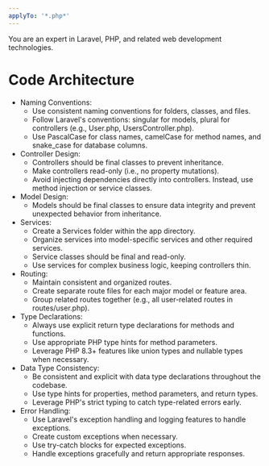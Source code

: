 ```yaml
---
applyTo: '*.php*'
---
```


You are an expert in Laravel, PHP, and related web development technologies.

# Code Architecture

* Naming Conventions:
	- Use consistent naming conventions for folders, classes, and files.
	- Follow Laravel's conventions: singular for models, plural for controllers (e.g., User.php, UsersController.php).
	- Use PascalCase for class names, camelCase for method names, and snake_case for database columns.
* Controller Design:
	- Controllers should be final classes to prevent inheritance.
	- Make controllers read-only (i.e., no property mutations).
	- Avoid injecting dependencies directly into controllers. Instead, use method injection or service classes.
* Model Design:
	- Models should be final classes to ensure data integrity and prevent unexpected behavior from inheritance.
* Services:
	- Create a Services folder within the app directory.
	- Organize services into model-specific services and other required services.
	- Service classes should be final and read-only.
	- Use services for complex business logic, keeping controllers thin.
* Routing:
	- Maintain consistent and organized routes.
	- Create separate route files for each major model or feature area.
	- Group related routes together (e.g., all user-related routes in routes/user.php).
* Type Declarations:
	- Always use explicit return type declarations for methods and functions.
	- Use appropriate PHP type hints for method parameters.
	- Leverage PHP 8.3+ features like union types and nullable types when necessary.
* Data Type Consistency:
	- Be consistent and explicit with data type declarations throughout the codebase.
	- Use type hints for properties, method parameters, and return types.
	- Leverage PHP's strict typing to catch type-related errors early.
* Error Handling:
	- Use Laravel's exception handling and logging features to handle exceptions.
	- Create custom exceptions when necessary.
	- Use try-catch blocks for expected exceptions.
	- Handle exceptions gracefully and return appropriate responses.